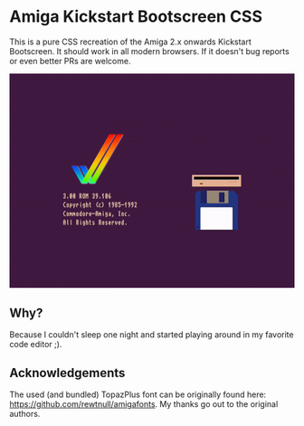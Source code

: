 # Amiga Kickstart Bootscreen CSS

This is a pure CSS recreation of the Amiga 2.x onwards Kickstart Bootscreen. It
should work in all modern browsers. If it doesn't bug reports or even better
PRs are welcome.

![](https://github.com/jakobwesthoff/amiga-bootscreen-css/blob/master/docs/preview.gif)

## Why?

Because I couldn't sleep one night and started playing around in my favorite
code editor ;).

## Acknowledgements

The used (and bundled) TopazPlus font can be originally found here:
<https://github.com/rewtnull/amigafonts>. My thanks go out to the original
authors.
